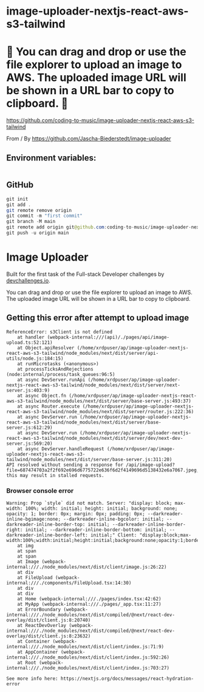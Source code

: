 # image-uploader-nextjs-react-aws-s3-tailwind

# 🚀 You can drag and drop or use the file explorer to upload an image to AWS. The uploaded image URL will be shown in a URL bar to copy to clipboard. 🚀

https://github.com/coding-to-music/image-uploader-nextjs-react-aws-s3-tailwind

From / By https://github.com/Jascha-Biederstedt/image-uploader

## Environment variables:

```java

```

## GitHub

```java
git init
git add .
git remote remove origin
git commit -m "first commit"
git branch -M main
git remote add origin git@github.com:coding-to-music/image-uploader-nextjs-react-aws-s3-tailwind.git
git push -u origin main
```

# Image Uploader

Built for the first task of the Full-stack Developer challenges by [devchallenges.io](https://devchallenges.io/paths/full-stack-developer).

You can drag and drop or use the file explorer to upload an image to AWS. The uploaded image URL will be shown in a URL bar to copy to clipboard.

## Getting this error after attempt to upload image

```
ReferenceError: s3Client is not defined
    at handler (webpack-internal:///(api)/./pages/api/image-upload.ts:52:121)
    at Object.apiResolver (/home/xrdpuser/ap/image-uploader-nextjs-react-aws-s3-tailwind/node_modules/next/dist/server/api-utils/node.js:184:15)
    at runMicrotasks (<anonymous>)
    at processTicksAndRejections (node:internal/process/task_queues:96:5)
    at async DevServer.runApi (/home/xrdpuser/ap/image-uploader-nextjs-react-aws-s3-tailwind/node_modules/next/dist/server/next-server.js:403:9)
    at async Object.fn (/home/xrdpuser/ap/image-uploader-nextjs-react-aws-s3-tailwind/node_modules/next/dist/server/base-server.js:493:37)
    at async Router.execute (/home/xrdpuser/ap/image-uploader-nextjs-react-aws-s3-tailwind/node_modules/next/dist/server/router.js:222:36)
    at async DevServer.run (/home/xrdpuser/ap/image-uploader-nextjs-react-aws-s3-tailwind/node_modules/next/dist/server/base-server.js:612:29)
    at async DevServer.run (/home/xrdpuser/ap/image-uploader-nextjs-react-aws-s3-tailwind/node_modules/next/dist/server/dev/next-dev-server.js:569:20)
    at async DevServer.handleRequest (/home/xrdpuser/ap/image-uploader-nextjs-react-aws-s3-tailwind/node_modules/next/dist/server/base-server.js:311:20)
API resolved without sending a response for /api/image-upload?file=687474703a2f2f692e696d6775722e636f6d2f4149696d5138432e6a7067.jpeg, this may result in stalled requests.
```

### Browser console error

```
Warning: Prop `style` did not match. Server: "display: block; max-width: 100%; width: initial; height: initial; background: none; opacity: 1; border: 0px; margin: 0px; padding: 0px; --darkreader-inline-bgimage:none; --darkreader-inline-bgcolor: initial; --darkreader-inline-border-top: initial; --darkreader-inline-border-right: initial; --darkreader-inline-border-bottom: initial; --darkreader-inline-border-left: initial;" Client: "display:block;max-width:100%;width:initial;height:initial;background:none;opacity:1;border:0;margin:0;padding:0"
    at img
    at span
    at span
    at Image (webpack-internal:///./node_modules/next/dist/client/image.js:26:22)
    at div
    at FileUpload (webpack-internal:///./components/FileUpload.tsx:14:30)
    at div
    at div
    at Home (webpack-internal:///./pages/index.tsx:42:62)
    at MyApp (webpack-internal:///./pages/_app.tsx:11:27)
    at ErrorBoundary (webpack-internal:///./node_modules/next/dist/compiled/@next/react-dev-overlay/dist/client.js:8:20740)
    at ReactDevOverlay (webpack-internal:///./node_modules/next/dist/compiled/@next/react-dev-overlay/dist/client.js:8:23632)
    at Container (webpack-internal:///./node_modules/next/dist/client/index.js:71:9)
    at AppContainer (webpack-internal:///./node_modules/next/dist/client/index.js:592:26)
    at Root (webpack-internal:///./node_modules/next/dist/client/index.js:703:27) 

See more info here: https://nextjs.org/docs/messages/react-hydration-error
```